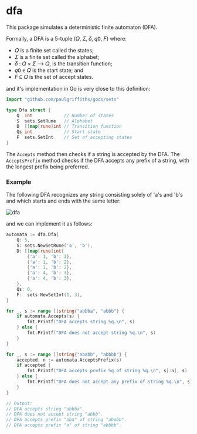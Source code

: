 # dfa

This package simulates a deterministic finite automaton (DFA).

Formally, a DFA is a 5-tuple (𝑄, 𝛴, 𝛿, 𝑞𝟢, 𝐹) where:

* 𝑄 is a finite set called the states;
* 𝛴 is a finite set called the alphabet;
* 𝛿 : 𝑄 × 𝛴 ⟶  𝑄, is the transition function;
* 𝑞𝟢 ∈ 𝑄 is the start state; and
* 𝐹 ⊆ 𝑄 is the set of accept states.

and it's implementation in Go is very close to this definition:

```go
import "github.com/paulgriffiths/gods/sets"

type Dfa struct {
	Q  int            // Number of states
	S  sets.SetRune   // Alphabet
	D  []map[rune]int // Transition function
	Qs int            // Start state
	F  sets.SetInt    // Set of accepting states
}
```

The `Accepts` method then checks if a string is accepted by the DFA. The
`AcceptsPrefix` method checks if the DFA accepts any prefix of a string,
with the longest prefix being preferred.

### Example

The following DFA recognizes any string consisting solely of 'a's and 'b's
and which starts and ends with the same letter:

![dfa](https://user-images.githubusercontent.com/5059971/46049249-5af30380-c0fb-11e8-88a8-44b76edf8f4f.png)

and we can implement it as follows:

```go
automata := dfa.Dfa{
    Q: 5,
    S: sets.NewSetRune('a', 'b'),
    D: []map[rune]int{
        {'a': 1, 'b': 3},
        {'a': 1, 'b': 2},
        {'a': 1, 'b': 2},
        {'a': 4, 'b': 3},
        {'a': 4, 'b': 3},
    },
    Qs: 0,
    F:  sets.NewSetInt(1, 3),
}

for _, s := range []string{"abbba", "abbb"} {
    if automata.Accepts(s) {
        fmt.Printf("DFA accepts string %q.\n", s)
    } else {
        fmt.Printf("DFA does not accept string %q.\n", s)
    }
}

for _, s := range []string{"ababb", "abbbb"} {
    accepted, n := automata.AcceptsPrefix(s)
    if accepted {
        fmt.Printf("DFA accepts prefix %q of string %q.\n", s[:n], s)
    } else {
        fmt.Printf("DFA does not accept any prefix of string %q.\n", s)
    }
}

// Output:
// DFA accepts string "abbba".
// DFA does not accept string "abbb".
// DFA accepts prefix "aba" of string "ababb".
// DFA accepts prefix "a" of string "abbbb".
```
